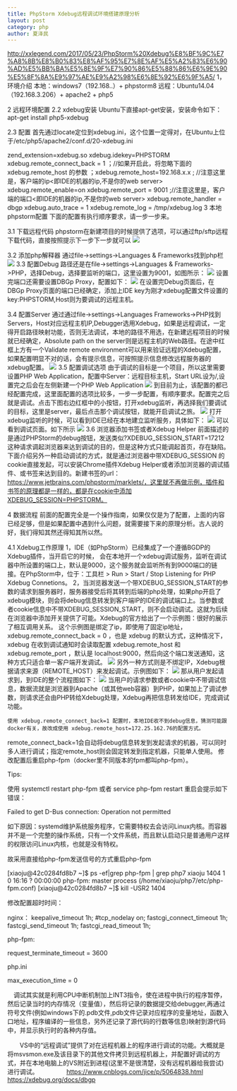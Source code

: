 ```yaml
---
title: PhpStorm Xdebug远程调试环境搭建原理分析
layout: post
category: php
author: 夏泽民
---
```

http://xxlegend.com/2017/05/23/PhpStorm%20Xdebug%E8%BF%9C%E7%A8%8B%E8%B0%83%E8%AF%95%E7%8E%AF%E5%A2%83%E6%90%AD%E5%BB%BA%E5%8E%9F%E7%90%86%E5%88%86%E6%9E%90%E5%8F%8A%E9%97%AE%E9%A2%98%E6%8E%92%E6%9F%A5/
1，环境介绍
本地：windows7（192.168..）+ phpstorm8
远程：Ubuntu14.04（192.168.3.206）+ apache2 + php5

2 远程环境配置
2.2 xdebug安装
Ubuntu下直接apt-get安装，安装命令如下：apt-get install php5-xdebug
<!-- more -->
2.3 配置
首先通过locate定位到xdebug.ini，这个位置一定得对，在Ubuntu上位于/etc/php5/apache2/conf.d/20-xdebug.ini

zend_extension=xdebug.so
xdebug.idekey=PHPSTORM
xdebug.remote_connect_back = 1
；//如果开启此，将忽略下面的 xdebug.remote_host 的参数
；xdebug.remote_host=192.168.x.x
; //注意这里是，客户端的ip<即IDE的机器的ip,不是你的web server>
xdebug.remote_enable=on
xdebug.remote_port = 9001
;//注意这里是，客户端的端口<即IDE的机器的ip,不是你的web server>
xdebug.remote_handler = dbgp
xdebug.auto_trace = 1
xdebug.remote_log = /tmp/xdebug.log
3 本地phpstorm配置
下面的配置有执行顺序要求，请一步一步来。

3.1 下载远程代码
phpstorm在新建项目的时候提供了选项，可以通过ftp/sftp远程下载代码，直接按照提示下一步下一步就可以
<img src="{{site.url}}{{site.baseurl}}/img/xdebug_xinjianxiangmu.png"/>

3.2 添加php解释器
通过file->settings->Languages & Frameworks找到php栏
<img src="{{site.url}}{{site.baseurl}}/img/xdebug_peizhiphp.png"/>
3.3 配置Debug
路径还是在file->settings->Languages & Frameworks->PHP，选择Debug，选择要监听的端口，这里设置为9001，如图所示：
<img src="{{site.url}}{{site.baseurl}}/img/xdebug_peizhidebug.png"/>
设置完端口还需要设置DBGp Proxy，配置如下：
	<img src="{{site.url}}{{site.baseurl}}/img/xdebug_peizhiproxy.png"/>
	在设置完Debug页面后，在DBGp Proxy页面的端口已经确定，添加上IDE key为刚才xdebug配置文件设置的key:PHPSTORM,Host则为要调试的远程主机。

3.4 配置Server
通过通过file->settings->Languages Frameworks->PHP找到Servers，Host对应远程主机IP,Debugger选用Xdebug，如果是远程调试，一定得开启路径映射功能，否则无法调试，本地的路径不用选，在新建远程项目的时候就已经确定，Absolute path on the server则是远程主机的Web路径。在途中红框上方有一个Validate remote environment可以用来验证远程的Xdebug配置，如果配置明显不对的话，会有提示信息，可按照提示信息修改远程服务器的xdebug配置。
	<img src="{{site.url}}{{site.baseurl}}/img/xdebug_peizhiserver.png"/>
	3.5 配置调试选项
由于调试的目标是一个项目，所以这里需要设置PHP Web Application，配置中Server：远程目标主机，Start URL设为/,设置完之后会在左侧新建一个PHP Web Application
	<img src="{{site.url}}{{site.baseurl}}/img/xdebug_peizhitiaoshiserver.png"/>
	到目前为止，该配置的都已经配置完成，这里面配置的选项比较多，一步一步配置，有顺序要求。配置完之后就是调试。点击下图右边红框中的小按钮，打开xdebug监听，再选择我们要调试的目标，这里是server，最后点击那个调试按钮，就能开启调试之旅。
		<img src="{{site.url}}{{site.baseurl}}/img/xdebug_peizhijianting.png"/>
		打开xdebug监听的时候，可以看到IDE已经在本地建立监听服务，具体如下：
	<img src="{{site.url}}{{site.baseurl}}/img/xdebug_9001.png"/>
	可以看到调试页面。如下所示
	<img src="{{site.url}}{{site.baseurl}}/img/xdebug_debug_page.png"/>
	3.6 浏览器添加书签或者Xdebug Helper
前面描述的是通过PHPStorm的debug按钮，发送类似?XDEBUG_SESSION_START=17212这种请求调起浏览器来达到调试的目的，但是这种方式只能调起首页，存在缺陷。下面介绍另外一种启动调试的方式，就是通过浏览器中带XDEBUG_SESSION
的cookie直接发起，可以安装Chrome插件Xdebug Helper或者添加浏览器的调试插件、或书签来达到目的。新建书签的url：https://www.jetbrains.com/phpstorm/marklets/，这里就不再做示例，插件和书签的原理都是一样的，都是在cookie中添加XDEBUG_SESSION=PHPSTORM。

4 数据流程
前面的配置完全是一个操作指南，如果仅仅是为了配置，上面的内容已经足够，但是如果配置中遇到什么问题，就需要接下来的原理分析。古人说的好，我们得知其然还得知其所以然。

4.1 Xdebug工作原理
1，IDE（如PhpStorm）已经集成了一个遵循BGDP的Xdebug插件，当开启它的时候， 会在本地开一个xdebug调试服务，监听在调试器中所设置的端口上，默认是9000，这个服务就会监听所有到9000端口的链接。在PhpStorm中，位于：工具栏 > Run > Start / Stop Listening for PHP Xdebug Connetions。
2，当浏览器发送一个带XDEBUG_SESSION_START的参数的请求到服务器时，服务器接受后将其转到后端的php处理，如果php开启了xdebug模块，则会将debug信息转发到客户端IP的IDE的调试端口上。当参数或者cookie信息中不带XDEBUG_SESSION_START，则不会启动调试。这就为后续在浏览器中添加开关提供了可能。Xdebug的官方给出了一个示例图：很好的展示了相互调用关系。
这个示例图是绑定了ip，即使用了固定ip地址，xdebug.remote_connect_back = 0 ，也是 xdebug 的默认方式，这种情况下，xdebug 在收到调试通知时会读取配置 xdebug.remote_host 和 xdebug.remote_port ，默认是 localhost:9000，然后向这个端口发送通知，这种方式只适合单一客户端开发调试。
<img src="{{site.url}}{{site.baseurl}}/img/xdebug_xdebug1.png"/>
另外一种方式则是不绑定IP，Xdebug根据请求来源（REMOTE_HOST）来发起调试。示例图如下：
<img src="{{site.url}}{{site.baseurl}}/img/xdebug_xdebug2.png"/>
那从用户发起请求到，到IDE的整个流程图如下：
	<img src="{{site.url}}{{site.baseurl}}/img/xdebug_xdebug3.png"/>
	当用户的请求参数或者cookie中不带调试信息，数据流就是浏览器到Apache（或其他web容器）到PHP，如果加上了调试参数，则请求还会由PHP转给Xdebug处理，Xdebug再把信息转发给IDE，完成调试功能。
	
	使用 xdebug.remote_connect_back=1 配置时，本地IDE收不到debug信息，猜测可能跟docker有关，故改成使用 xdebug.remote_host=172.25.162.76的配置方式。
remote_connect_back=1会自动将debug信息转发到发起请求的机器，可以同时多人进行调试；指定remote_host则会固定转发到指定机器，只能单人使用。
修改配置后重启php-fpm（docker里不同版本的fpm都叫php-fpm）。

Tips:

使用 systemctl restart php-fpm 或者 service php-fpm restart 重启会提示如下错误：

Failed to get D-Bus connection: Operation not permitted

如下原因：systemd维护系统服务程序，它需要特权去会访问Linux内核。而容器并不是一个完整的操作系统，只有一个文件系统，而且默认启动只是普通用户这样的权限访问Linux内核，也就是没有特权。

故采用直接给php-fpm发送信号的方式重启php-fpm

[xiaoju@42c0284fd8b7 ~]$ ps -ef|grep php-fpm | grep php7
xiaoju    1404     1  0 16:16 ?        00:00:00 php-fpm: master process (/home/xiaoju/php7/etc/php-fpm.conf)
[xiaoju@42c0284fd8b7 ~]$ kill -USR2 1404

修改配置超时时间：

nginx：
keepalive_timeout 1h;
#tcp_nodelay on;
fastcgi_connect_timeout 1h;
fastcgi_send_timeout 1h;
fastcgi_read_timeout 1h;

php-fpm:

request_terminate_timeout = 3600

php.ini

max_execution_time = 0



　调试其实就是利用CPU中断机制加上INT3指令，使在进程中执行的程序暂停，然后记录当时的内存情况（变量值），然后将记录的数据提交给debugger,再通过符号文件(例如windows下的.pdb文件,pdb文件记录对应程序的变量地址，函数入口地址，程序编译的一些信息，另外还记录了源代码的行数等信息)映射到源代码中，并显示执行时的各种内存值。

　　VS中的“远程调试”提供了对在远程机器上的程序进行调试的功能。大概就是将msvsmon.exe及该目录下的其他文件拷贝到远程机器上，并配置好调试的方式，并在本地电脑上的VS附近到进程(这里不是很清楚，没有远程机器给我尝试)进行调试。
　　
　　https://www.cnblogs.com/jice/p/5064838.html
　　https://xdebug.org/docs/dbgp
